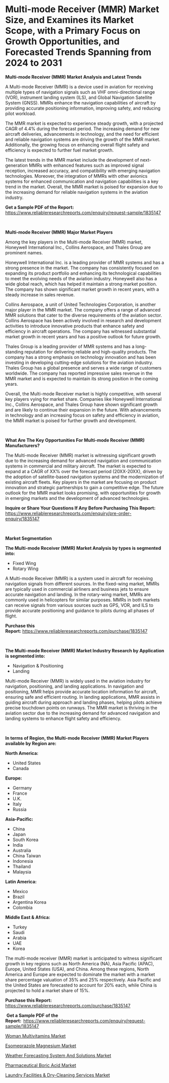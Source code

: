 <p><h1>Multi-mode Receiver (MMR) Market Size, and Examines its Market Scope, with a Primary Focus on Growth Opportunities, and Forecasted Trends Spanning from 2024 to 2031</h1></p><p><strong>Multi-mode Receiver (MMR) Market Analysis and Latest Trends</strong></p>
<p><p>A Multi-mode Receiver (MMR) is a device used in aviation for receiving multiple types of navigation signals such as VHF omni-directional range (VOR), instrument landing system (ILS), and Global Navigation Satellite System (GNSS). MMRs enhance the navigation capabilities of aircraft by providing accurate positioning information, improving safety, and reducing pilot workload.</p><p>The MMR market is expected to experience steady growth, with a projected CAGR of 4.4% during the forecast period. The increasing demand for new aircraft deliveries, advancements in technology, and the need for efficient and reliable navigation systems are driving the growth of the MMR market. Additionally, the growing focus on enhancing overall flight safety and efficiency is expected to further fuel market growth.</p><p>The latest trends in the MMR market include the development of next-generation MMRs with enhanced features such as improved signal reception, increased accuracy, and compatibility with emerging navigation technologies. Moreover, the integration of MMRs with other avionics systems for enhanced communication and navigation capabilities is a key trend in the market. Overall, the MMR market is poised for expansion due to the increasing demand for reliable navigation systems in the aviation industry.</p></p>
<p><strong>Get a Sample PDF of the Report:&nbsp;</strong> <a href="https://www.reliableresearchreports.com/enquiry/request-sample/1835147">https://www.reliableresearchreports.com/enquiry/request-sample/1835147</a></p>
<p>&nbsp;</p>
<p><strong>Multi-mode Receiver (MMR) Major Market Players</strong></p>
<p><p>Among the key players in the Multi-mode Receiver (MMR) market, Honeywell International Inc., Collins Aerospace, and Thales Group are prominent names. </p><p>Honeywell International Inc. is a leading provider of MMR systems and has a strong presence in the market. The company has consistently focused on expanding its product portfolio and enhancing its technological capabilities to meet the evolving needs of the aviation industry. Honeywell also has a wide global reach, which has helped it maintain a strong market position. The company has shown significant market growth in recent years, with a steady increase in sales revenue.</p><p>Collins Aerospace, a unit of United Technologies Corporation, is another major player in the MMR market. The company offers a range of advanced MMR solutions that cater to the diverse requirements of the aviation sector. Collins Aerospace has been actively involved in research and development activities to introduce innovative products that enhance safety and efficiency in aircraft operations. The company has witnessed substantial market growth in recent years and has a positive outlook for future growth.</p><p>Thales Group is a leading provider of MMR systems and has a long-standing reputation for delivering reliable and high-quality products. The company has a strong emphasis on technology innovation and has been investing in developing cutting-edge solutions for the aviation industry. Thales Group has a global presence and serves a wide range of customers worldwide. The company has reported impressive sales revenue in the MMR market and is expected to maintain its strong position in the coming years.</p><p>Overall, the Multi-mode Receiver market is highly competitive, with several key players vying for market share. Companies like Honeywell International Inc., Collins Aerospace, and Thales Group have shown significant growth and are likely to continue their expansion in the future. With advancements in technology and an increasing focus on safety and efficiency in aviation, the MMR market is poised for further growth and development.</p></p>
<p>&nbsp;</p>
<p><strong>What Are The Key Opportunities For Multi-mode Receiver (MMR) Manufacturers?</strong></p>
<p><p>The Multi-mode Receiver (MMR) market is witnessing significant growth due to the increasing demand for advanced navigation and communication systems in commercial and military aircraft. The market is expected to expand at a CAGR of XX% over the forecast period (20XX-20XX), driven by the adoption of satellite-based navigation systems and the modernization of existing aircraft fleets. Key players in the market are focusing on product innovation and strategic partnerships to gain a competitive edge. The future outlook for the MMR market looks promising, with opportunities for growth in emerging markets and the development of advanced technologies.</p></p>
<p><strong>Inquire or Share Your Questions If Any Before Purchasing This Report:</strong> <a href="https://www.reliableresearchreports.com/enquiry/pre-order-enquiry/1835147">https://www.reliableresearchreports.com/enquiry/pre-order-enquiry/1835147</a></p>
<p>&nbsp;</p>
<p><strong>Market Segmentation</strong></p>
<p><strong>The Multi-mode Receiver (MMR) Market Analysis by types is segmented into:</strong></p>
<p><ul><li>Fixed Wing</li><li>Rotary Wing</li></ul></p>
<p><p>A Multi-mode Receiver (MMR) is a system used in aircraft for receiving navigation signals from different sources. In the fixed-wing market, MMRs are typically used in commercial airliners and business jets to ensure accurate navigation and landing. In the rotary-wing market, MMRs are commonly used in helicopters for similar purposes. MMRs in both markets can receive signals from various sources such as GPS, VOR, and ILS to provide accurate positioning and guidance to pilots during all phases of flight.</p></p>
<p><strong>Purchase this Report:&nbsp;</strong><a href="https://www.reliableresearchreports.com/purchase/1835147">https://www.reliableresearchreports.com/purchase/1835147</a></p>
<p>&nbsp;</p>
<p><strong>The Multi-mode Receiver (MMR) Market Industry Research by Application is segmented into:</strong></p>
<p><ul><li>Navigation & Positioning</li><li>Landing</li></ul></p>
<p><p>Multi-mode Receiver (MMR) is widely used in the aviation industry for navigation, positioning, and landing applications. In navigation and positioning, MMR helps provide accurate location information for aircraft, ensuring safe and efficient routing. In landing applications, MMR assists in guiding aircraft during approach and landing phases, helping pilots achieve precise touchdown points on runways. The MMR market is thriving in the aviation sector due to the increasing demand for advanced navigation and landing systems to enhance flight safety and efficiency.</p></p>
<p>&nbsp;</p>
<p><strong>In terms of Region, the Multi-mode Receiver (MMR) Market Players available by Region are:</strong></p>
<p>
    <p> <strong> North America: </strong>
        <ul>
            <li>United States</li>
            <li>Canada</li>
        </ul>
        </p> 
    <p> <strong> Europe: </strong>
        <ul>
            <li>Germany</li>
            <li>France</li>
            <li>U.K.</li>
            <li>Italy</li>
            <li>Russia</li>
        </ul>
        </p> 
    <p> <strong> Asia-Pacific: </strong>
        <ul>
            <li>China</li>
            <li>Japan</li>
            <li>South Korea</li>
            <li>India</li>
            <li>Australia</li>
            <li>China Taiwan</li>
            <li>Indonesia</li>
            <li>Thailand</li>
            <li>Malaysia</li>
        </ul>
        </p> 
    <p> <strong> Latin America: </strong>
        <ul>
            <li>Mexico</li>
            <li>Brazil</li>
            <li>Argentina Korea</li>
            <li>Colombia</li>
        </ul>
        </p> 
    <p> <strong> Middle East & Africa: </strong>
        <ul>
            <li>Turkey</li>
            <li>Saudi</li>
            <li>Arabia</li>
            <li>UAE</li>
            <li>Korea</li>
        </ul>
    </p>
    </p>
<p><p>The multi-mode receiver (MMR) market is anticipated to witness significant growth in key regions such as North America (NA), Asia Pacific (APAC), Europe, United States (USA), and China. Among these regions, North America and Europe are expected to dominate the market with a market share percentage valuation of 35% and 25% respectively. Asia Pacific and the United States are forecasted to account for 20% each, while China is projected to hold a market share of 15%.</p></p>
<p><strong>Purchase this Report: </strong><a href="https://www.reliableresearchreports.com/purchase/1835147">https://www.reliableresearchreports.com/purchase/1835147</a></p>
<p>&nbsp;<strong>Get a Sample PDF of the Report:&nbsp;&nbsp;</strong><a href="https://www.reliableresearchreports.com/enquiry/request-sample/1835147">https://www.reliableresearchreports.com/enquiry/request-sample/1835147</a></p>
<p><strong></strong></p>
<p><p><a href="https://medium.com/@dianeharris83/decoding-woman-multivitamins-market-metrics-market-share-trends-and-growth-patterns-0096d58435d7">Woman Multivitamins Market</a></p><p><a href="https://medium.com/@doriscampbell78/esomeprazole-magnesium-market-outlook-industry-overview-and-forecast-2024-to-2031-25a3ca0dc70a">Esomeprazole Magnesium Market</a></p><p><a href="https://github.com/okotobwrhuteie/Market-Research-Report-List-1/blob/main/weather-forecasting-system-and-solutions-market.md">Weather Forecasting System And Solutions Market</a></p><p><a href="https://medium.com/@doriscampbell78/pharmaceutical-boric-acid-market-size-reveals-the-best-marketing-channels-in-global-industry-c32a47e5c737">Pharmaceutical Boric Acid Market</a></p><p><a href="https://github.com/myacatherineblakecaczo9vcsw/Market-Research-Report-List-1/blob/main/laundry-facilities-dry-cleaning-services-market.md">Laundry Facilities & Dry-Cleaning Services Market</a></p></p>